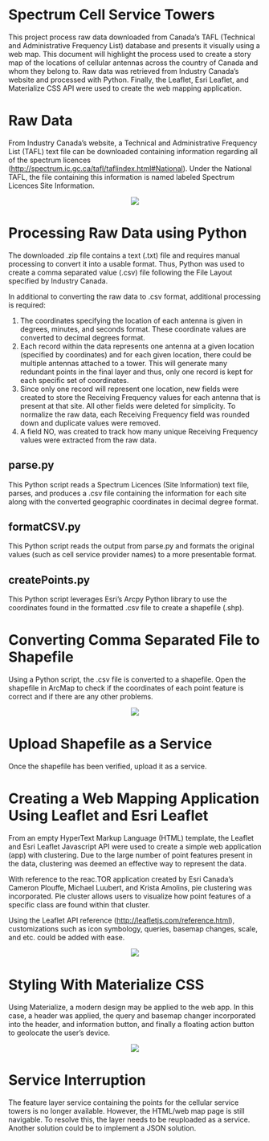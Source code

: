 # Spectrum Cell Service Towers
This project process raw data downloaded from Canada’s TAFL (Technical and Administrative Frequency List) database and presents it visually using a web map. This document will highlight the process used to create a story map of the locations of cellular antennas across the country of Canada and whom they belong to. Raw data was retrieved from Industry Canada’s website and processed with Python. Finally, the Leaflet, Esri Leaflet, and Materialize CSS API were used to create the web mapping application. 

# Raw Data
From Industry Canada’s website, a Technical and Administrative Frequency List (TAFL) text file can be downloaded containing information regarding all of the spectrum licences (http://spectrum.ic.gc.ca/tafl/taflindex.html#National). Under the National TAFL, the file containing this information is named labeled Spectrum Licences Site Information. 

<p align="center">
  <img src="https://user-images.githubusercontent.com/26052421/201490593-be63cb11-8a3e-47ba-9b0c-46afc81d5499.png"/>
</p>

# Processing Raw Data using Python
The downloaded .zip file contains a text (.txt) file and requires manual processing to convert it into a usable format. Thus, Python was used to create a comma separated value (.csv) file following the File Layout specified by Industry Canada. 

In additional to converting the raw data to .csv format, additional processing is required:

1)	The coordinates specifying the location of each antenna is given in degrees, minutes, and seconds format. These coordinate values are converted to decimal degrees format. 
2)	Each record within the data represents one antenna at a given location (specified by coordinates) and for each given location, there could be multiple antennas attached to a tower. This will generate many redundant points in the final layer and thus, only one record is kept for each specific set of coordinates. 
3)	Since only one record will represent one location, new fields were created to store the Receiving Frequency values for each antenna that is present at that site. All other fields were deleted for simplicity. To normalize the raw data, each Receiving Frequency field was rounded down and duplicate values were removed.
4)	A field NO, was created to track how many unique Receiving Frequency values were extracted from the raw data.

## parse.py ##

This Python script reads a Spectrum Licences (Site Information) text file, parses, and produces a .csv file containing the information for each site along with the converted geographic coordinates in decimal degree format.

## formatCSV.py ##

This Python script reads the output from parse.py and formats the original values (such as cell service provider names) to a more presentable format.

## createPoints.py ##

This Python script leverages Esri’s Arcpy Python library to use the coordinates found in the formatted .csv file to create a shapefile (.shp).

# Converting Comma Separated File to Shapefile
Using a Python script, the .csv file is converted to a shapefile. Open the shapefile in ArcMap to check if the coordinates of each point feature is correct and if there are any other problems. 

<p align="center">
  <img src="https://user-images.githubusercontent.com/26052421/201490602-f0123c8c-e5a6-4c02-b845-7c54869fc3fc.png"/>
</p>

# Upload Shapefile as a Service
Once the shapefile has been verified, upload it as a service. 

# Creating a Web Mapping Application Using Leaflet and Esri Leaflet
From an empty HyperText Markup Language (HTML) template, the Leaflet and Esri Leaflet Javascript API were used to create a simple web application (app) with clustering. Due to the large number of point features present in the data, clustering was deemed an effective way to represent the data. 

With reference to the reac.TOR application created by Esri Canada’s Cameron Plouffe, Michael Luubert, and Krista Amolins, pie clustering was incorporated. Pie cluster allows users to visualize how point features of a specific class are found within that cluster. 

Using the Leaflet API reference (http://leafletjs.com/reference.html), customizations such as icon symbology, queries, basemap changes, scale, and etc. could be added with ease.

<p align="center">
  <img src="https://user-images.githubusercontent.com/26052421/201490603-d5033ad0-fa19-42bd-9461-e7cf8f76b9bf.png"/>
</p>

# Styling With Materialize CSS
Using Materialize, a modern design may be applied to the web app. In this case, a header was applied, the query and basemap changer incorporated into the header, and information button, and finally a floating action button to geolocate the user’s device.

<p align="center">
  <img src="https://user-images.githubusercontent.com/26052421/201490608-0dd21c46-e552-42ac-818f-26e8e690f608.png"/>
</p>

# Service Interruption
The feature layer service containing the points for the cellular service towers is no longer available. However, the HTML/web map page is still navigable. To resolve this, the layer needs to be reuploaded as a service. Another solution could be to implement a JSON solution.
